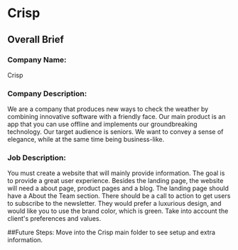 # Crisp
## Overall Brief

### Company Name:
Crisp

### Company Description:
We are a company that produces new ways to check the weather by combining innovative software with a friendly face. Our main product is an app that you can use offline and implements our groundbreaking technology. Our target audience is seniors. We want to convey a sense of elegance, while at the same time being business-like.

### Job Description:
You must create a website that will mainly provide information. The goal is to provide a great user experience. Besides the landing page, the website will need a about page, product pages and a blog. The landing page should have a About the Team section. There should be a call to action to get users to subscribe to the newsletter. They would prefer a luxurious design, and would like you to use the brand color, which is green. Take into account the client's preferences and values.

##Future Steps:
Move into the Crisp main folder to see setup and extra information.
